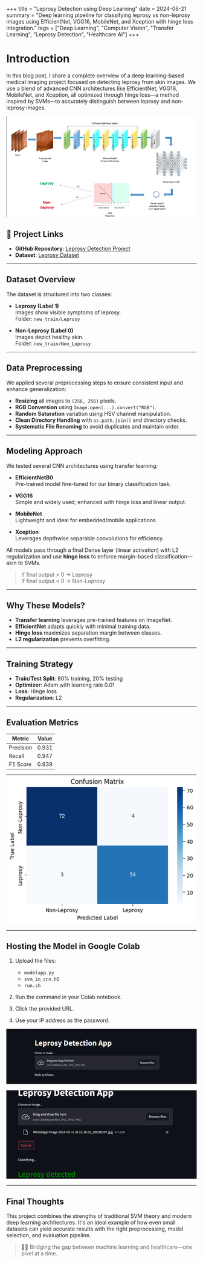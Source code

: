 +++
title =  "Leprosy Detection using Deep Learning"
date = 2024-06-21
summary = "Deep learning pipeline for classifying leprosy vs non-leprosy images using EfficientNet, VGG16, MobileNet, and Xception with hinge loss integration."
tags = ["Deep Learning", "Computer Vision", "Transfer Learning", "Leprosy Detection", "Healthcare AI"]
+++

# Introduction

In this blog post, I share a complete overview of a deep learning-based medical imaging project focused on detecting leprosy from skin images. We use a blend of advanced CNN architectures like EfficientNet, VGG16, MobileNet, and Xception, all optimized through hinge loss—a method inspired by SVMs—to accurately distinguish between leprosy and non-leprosy images.

![Pipeline Architecture](https://raw.githubusercontent.com/blueee04/blog/main/content/images/2024-6-21%20Leprosy%20Detection/pipeline.png)

## 🔗 Project Links

- **GitHub Repository**: [Leprosy Detection Project](https://github.com/5h4rrk/Leprosy_Detection)
- **Dataset**: [Leprosy Dataset](https://www.kaggle.com/datasets/orvile/leprosy-chronic-wound-images-co2wounds-v2)

---

## Dataset Overview

The dataset is structured into two classes:

- **Leprosy (Label 1)**  
  Images show visible symptoms of leprosy.  
  Folder: `new_train/Leprosy`

- **Non-Leprosy (Label 0)**  
  Images depict healthy skin.  
  Folder: `new_train/Non_Leprosy`

---

## Data Preprocessing

We applied several preprocessing steps to ensure consistent input and enhance generalization:

- **Resizing** all images to `(256, 256)` pixels.
- **RGB Conversion** using `Image.open(...).convert("RGB")`.
- **Random Saturation** variation using HSV channel manipulation.
- **Clean Directory Handling** with `os.path.join()` and directory checks.
- **Systematic File Renaming** to avoid duplicates and maintain order.

---

## Modeling Approach

We tested several CNN architectures using transfer learning:

- **EfficientNetB0**  
  Pre-trained model fine-tuned for our binary classification task.

- **VGG16**  
  Simple and widely used; enhanced with hinge loss and linear output.

- **MobileNet**  
  Lightweight and ideal for embedded/mobile applications.

- **Xception**  
  Leverages depthwise separable convolutions for efficiency.

All models pass through a final Dense layer (linear activation) with L2 regularization and use **hinge loss** to enforce margin-based classification—akin to SVMs.

> If final output > 0 → Leprosy  
> If final output < 0 → Non-Leprosy

---

## Why These Models?

- **Transfer learning** leverages pre-trained features on ImageNet.
- **EfficientNet** adapts quickly with minimal training data.
- **Hinge loss** maximizes separation margin between classes.
- **L2 regularization** prevents overfitting.

---

## Training Strategy

- **Train/Test Split**: 80% training, 20% testing
- **Optimizer**: Adam with learning rate 0.01
- **Loss**: Hinge loss
- **Regularization**: L2

---

## Evaluation Metrics

| Metric        | Value       |
|---------------|-------------|
| Precision     | 0.931       |
| Recall        | 0.947       |
| F1 Score      | 0.939       |

![Confusion Matrix](https://raw.githubusercontent.com/blueee04/blog/main/content/images/2024-6-21%20Leprosy%20Detection/confusion.png)

---

## Hosting the Model in Google Colab

1. Upload the files:
   - `modelapp.py`
   - `svm_in_cnn.h5`
   - `run.sh`

2. Run the command in your Colab notebook.
3. Click the provided URL.
4. Use your IP address as the password.

![App Screenshot 1](https://raw.githubusercontent.com/blueee04/blog/main/content/images/2024-6-21%20Leprosy%20Detection/app.png)

![App Screenshot 2](https://raw.githubusercontent.com/blueee04/blog/main/content/images/2024-6-21%20Leprosy%20Detection/app1.png)

---

## Final Thoughts

This project combines the strengths of traditional SVM theory and modern deep learning architectures. It's an ideal example of how even small datasets can yield accurate results with the right preprocessing, model selection, and evaluation pipeline.

> 👨‍⚕️ Bridging the gap between machine learning and healthcare—one pixel at a time.
